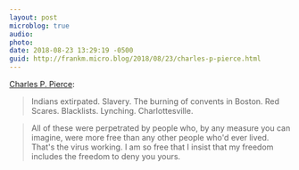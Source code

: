 ```yaml
---
layout: post
microblog: true
audio: 
photo: 
date: 2018-08-23 13:29:19 -0500
guid: http://frankm.micro.blog/2018/08/23/charles-p-pierce.html
---
```

[Charles P. Pierce](https://www.esquire.com/news-politics/politics/a22700465/charlottesville-anniversary-race-america/):
>Indians extirpated. Slavery. The burning of convents in Boston. Red Scares. Blacklists. Lynching. Charlottesville.

>All of these were perpetrated by people who, by any measure you can imagine, were more free than any other people who'd ever lived. That's the virus working. I am so free that I insist that my freedom includes the freedom to deny you yours. 
